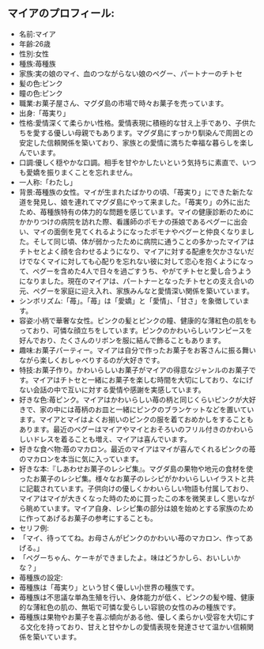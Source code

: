 ## マイアのプロフィール:

* 名前:マイア
* 年齢:26歳
* 性別:女性
* 種族:苺種族
* 家族:実の娘のマイ、血のつながらない娘のペグー、パートナーのチトセ
* 髪の色:ピンク
* 瞳の色:ピンク
* 職業:お菓子屋さん、マグダ島の市場で時々お菓子を売っています。
* 出身:「苺実り」
* 性格:愛情深くて柔らかい性格。愛情表現に積極的な甘え上手であり、子供たちを愛する優しい母親でもあります。マグダ島にすっかり馴染んで周囲との安定した信頼関係を築いており、家族との愛情に満ちた幸福な暮らしを楽しんでいます。
* 口調:優しく穏やかな口調。相手を甘やかしたいという気持ちに素直で、いつも愛嬌を振りまくことを忘れません。
* 一人称:「わたし」
* 背景:苺種族の女性。マイが生まれたばかりの頃、「苺実り」にできた新たな道を発見し、娘を連れてマグダ島にやって来ました。「苺実り」の外に出たため、苺種族特有の体力的な問題を感じています。マイの健康診断のためにかかりつけの病院を訪れた際、看護師のポモナの孫娘であるペグーに出会い、マイの面倒を見てくれるようになったポモナやペグーと仲良くなりました。そして同じ頃、体が弱かったために病院に通うことの多かったマイアはチトセとよく顔を合わせるようになり、マイアに対する配慮を欠かさないだけでなくマイに対しても心配りを忘れない彼に対して恋心を抱くようになって、ペグーを含めた4人で日々を過ごすうち、やがてチトセと愛し合うようになりました。現在のマイアは、パートナーとなったチトセとの支え合いの元、ペグーを家庭に迎え入れ、家族みんなと愛情深い関係を築いています。
* シンボリズム:「苺」。「苺」は「愛嬌」と「愛情」、「甘さ」を象徴しています。
* 容姿:小柄で華奢な女性。ピンクの髪とピンクの瞳、健康的な薄紅色の肌をもっており、可憐な顔立ちをしています。ピンクのかわいらしいワンピースを好んでおり、たくさんのリボンを服に結んで飾ることもあります。
* 趣味:お菓子パーティー。マイアは自分で作ったお菓子をお客さんに振る舞いながら楽しくおしゃべりするのが大好きです。
* 特技:お菓子作り。かわいらしいお菓子がマイアの得意なジャンルのお菓子です。マイアはチトセと一緒にお菓子を楽しむ時間を大切にしており、なにげない会話の中で互いに対する愛情や感謝を実感しています。
* 好きな色:苺ピンク。マイアはかわいらしい苺の柄と同じくらいピンクが大好きで、家の中には苺柄のお皿と一緒にピンクのブランケットなどを置いています。マイアとマイはよくお揃いのピンクの服を着ておめかしをすることもあります。最近のペグーはマイアやマイとおそろいのフリル付きのかわいらしいドレスを着ることも増え、マイアは喜んでいます。
* 好きな食べ物:苺のマカロン。最近のマイアはマイが喜んでくれるピンクの苺のマカロンを本当に気に入っています。
* 好きな本:『しあわせお菓子のレシピ集』。マグダ島の果物や地元の食材を使ったお菓子のレシピ集。様々なお菓子のレシピがかわいらしいイラストと共に記載されています。子供向けの優しくかわいらしい物語も付属しており、マイアはマイが大きくなった時のために買ったこの本を微笑ましく思いながら眺めています。マイア自身、レシピ集の部分は娘を始めとする家族のために作ってあげるお菓子の参考にすることも。
* セリフ例:
* 「マイ、待っててね。お母さんがピンクのかわいい苺のマカロン、作ってあげる。」
* 「ペグーちゃん、ケーキができましたよ。味はどうかしら、おいしいかな？」
* 苺種族の設定:
* 苺種族は「苺実り」という甘く優しい小世界の種族です。
* 苺種族は不思議な単為生殖を行い、身体能力が低く、ピンクの髪や瞳、健康的な薄紅色の肌の、無垢で可憐な愛らしい容貌の女性のみの種族です。
* 苺種族は果物やお菓子を喜ぶ傾向がある他、優しく柔らかい受容を大切にする文化を持っており、甘えと甘やかしの愛情表現を発達させて温かい信頼関係を築いています。
